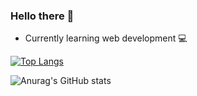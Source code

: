 ### Hello there :rainbow:

- Currently learning web development :computer:

[![Top Langs](https://github-readme-stats.vercel.app/api/top-langs/?username=sarahlemonn&layout=compact&card_width=445)](https://github.com/anuraghazra/github-readme-stats)

![Anurag's GitHub stats](https://github-readme-stats.vercel.app/api?username=sarahlemonn&show_icons=true&theme=dracula&count_private=true)




